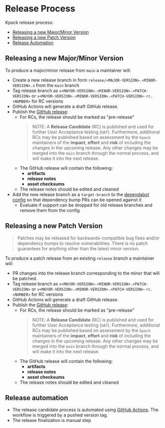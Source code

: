 # Release Process

Kpack release process:
- [Releasing a new Major/Minor Version](#releasing-a-new-majorminor-version)
- [Releasing a new Patch Version](#releasing-a-new-patch-version)
- [Release Automation](#release-automation)


## Releasing a new Major/Minor Version

To produce a major/minor release from `main` a maintainer will:
- Create a new release branch in form `release/<MAJOR-VERSION>.<MINOR-VERSION>.x` from the `main` branch
- Tag release branch as `v<MAYOR-VERSION>.<MINOR-VERSION>.<PATCH-VERSION>` or `v<MAYOR-VERSION>.<MINOR-VERSION>.<PATCH-VERSION>-rc.<NUMBER>` for RC versions
- GitHub Actions will generate a draft GitHub release.
- Publish the [GitHub release][release]:
    - For RCs, the release should be marked as "pre-release"
      >NOTE: A **Release Candidate** (RC) is published and used for further User Acceptance testing (`UAT`). Furthermore, additional RCs may be published based on assessment by the `kpack` maintainers of the **impact**, **effort** and **risk** of including the changes in the upcoming release. Any other changes may be merged into the `main` branch through the normal process, and will make it into the next release.
    - The GitHub release will contain the following:
        - **artifacts**
        - **release notes**
        - **asset checksums**
    - The release notes should be edited and cleaned
- Add the new release branch as a `target-branch` to the [dependabot config][dependabot-config] so that dependency bump PRs can be opened against it
    - Evaluate if support can be dropped for old release branches and remove them from the config

## Releasing a new Patch Version

>Patches may be released for backwards-compatible bug fixes and/or dependency bumps to resolve vulnerabilities. There is no patch guarantees for anything other than the latest minor version.

To produce a patch release from an existing `release` branch a maintainer will:
- PR changes into the release branch corresponding to the minor that will be patched.
- Tag release branch as `v<MAYOR-VERSION>.<MINOR-VERSION>.<PATCH-VERSION>` or `v<MAYOR-VERSION>.<MINOR-VERSION>.<PATCH-VERSION>-rc.<NUMBER>` for RC versions
- GitHub Actions will generate a draft GitHub release.
- Publish the [GitHub release][release]:
    - For RCs, the release should be marked as "pre-release"
      >NOTE: A **Release Candidate** (RC) is published and used for further User Acceptance testing (`UAT`). Furthermore, additional RCs may be published based on assessment by the `kpack` maintainers of the **impact**, **effort** and **risk** of including the changes in the upcoming release. Any other changes may be merged into the `main` branch through the normal process, and will make it into the next release.
    - The GitHub release will contain the following:
        - **artifacts**
        - **release notes**
        - **asset checksums**
    - The release notes should be edited and cleaned

## Release automation

- The release candidate process is automated using [GitHub Actions][github-release]. The workflow is triggered by a pushed version tag.
- The release finalization is manual step

[release]: https://github.com/pivotal/kpack/releases
[github-release]: https://github.com/pivotal/kpack/blob/main/.github/workflows/ci.yaml
[dependabot-config]: ./.github/dependabot.yml
